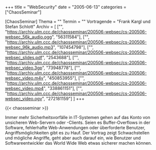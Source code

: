 +++
title = "WebSecurity"
date = "2005-06-13"
categories = ["ChaosSeminar"]

[ChaosSeminar]
Thema = ""
Termin = ""
Vortragende = "Frank Kargl und Stefan Schlott"
Archiv = [
	["", "https://archiv.ulm.ccc.de/chaosseminar/200506-websec/cs-200506-websec_56k_audio.ogg", "56311584"],
	["", "https://archiv.ulm.ccc.de/chaosseminar/200506-websec/cs-200506-websec_96k_audio.mp3", "107454798"],
	["", "https://archiv.ulm.ccc.de/chaosseminar/200506-websec/cs-200506-websec_slides.pdf", "2543688"],
	["", "https://archiv.ulm.ccc.de/chaosseminar/200506-websec/cs-200506-websec_video.3gp", "73948778"],
	["", "https://archiv.ulm.ccc.de/chaosseminar/200506-websec/cs-200506-websec_video.m4v", "450853955"],
	["", "https://archiv.ulm.ccc.de/chaosseminar/200506-websec/cs-200506-websec_video.mp4", "338861151"],
	["", "https://archiv.ulm.ccc.de/chaosseminar/200506-websec/cs-200506-websec_video.ogv", "272181159"]
	]
+++

{{< chaosseminar >}}

Immer mehr Sicherheitsvorfälle in IT-Systemen gehen auf das Konto von unsicheren Web-Servern oder -Clients. Seien es Buffer-Overflows in der Software, fehlerhafte Web-Anwendungen oder überforderte Benutzer, Angriffsmöglichkeiten gibt es zu Hauf. Der Vortrag zeigt Schwachstellen und mögliche Angriffe, geht aber auch darauf ein, wie Benutzer und Softwareentwickler das World Wide Web etwas sicherer machen können.
